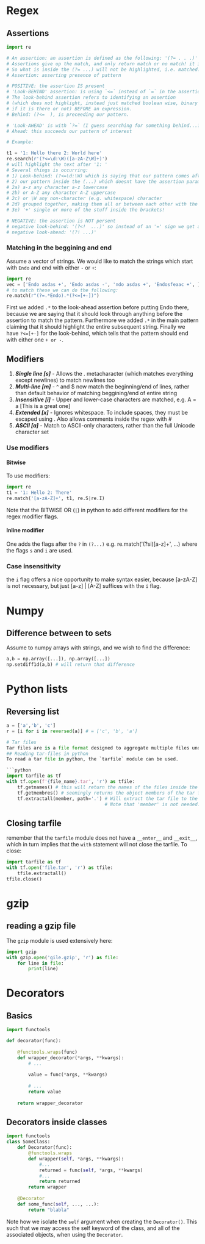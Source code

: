 # Regex

## Assertions
```python
import re

# An assertion: an assertion is defined as the following: '(?= . . .)' where ?= and the parenthesis are used.
# Assertions give up the match, and only return match or no match! it is almost binary boolean in nature. 
# So what is inside the (?= ...) will not be highlighted, i.e. matched. 
# Assertion: asserting presence of pattern

# POSITIVE: the assertion IS present
# 'Look-BEHIND' assertion: is using `<=` instead of `=` in the assertion, i.e. (?<= ...)
# The look-behind assertion refers to identifying an assertion 
# (which does not highlight, instead just matched boolean wise, binary
# if it is there or not) BEFORE an expression. 
# Behind: (?<=  ), is preceeding our pattern.

# 'Look-AHEAD' is with `?=` (I guess searching for something behind...?)
# Ahead: this succeeds our pattern of interest

# Example:

t1 = '1: Hello there 2: World here'
re.search(r'(?<=\d:\W)([a-zA-Z\W]+)')
# will highlight the text after '1: '
# Several things is occurring:
# 1) Look-behind: (?<=\d:\W) which is saying that our pattern comes after a single digit ('\d'), a colon(':') and a whitespace ('\W')
# 2) our pattern inside the (...) which doesnt have the assertion parameter '?=' indicates that we are searching for:
# 2a) a-z any character a-z lowercase
# 2b) or A-Z any character A-Z uppercase
# 2c) or \W any non-character (e.g. whitespace) character
# 2d) grouped together, making them all or between each other with the hard brackets '[...]'
# 3e) '+' single or more of the stuff inside the brackets!

# NEGATIVE: the assertion is NOT persent
# negative look-behind: '(?<!  ...)' so instead of an '=' sign we get a '!' sign. 
# negative look-ahead: '(?! ...)'
```



### Matching in the beggining and end

Assume a vector of strings. We would like to match the strings which start with `Endo` and end with either `-` or `+`:

```python
import re
vec = ['Endo asdas +', 'Endo asdas -', 'ndo asdas +', 'Endosfeaac +', ]
# to match these we can do the following:
re.match(r"(?=.*Endo).*(?<=[+-])")
```

First we added `.*` to the look-ahead assertion before putting Endo there, because we are saying that it should look through anything before the assertion to match the pattern. Furthermore we added `.*` in the main pattern claiming that it should highlight the entire subsequent string. Finally we have `?<=[+-]` for the look-behind, which tells that the pattern should end with either one `+ or -`.

## Modifiers

1. ***Single line [s]*** - Allows the . metacharacter (which matches everything except newlines) to match newlines too
2. ***Multi-line [m]*** - ^ and $ now match the beginning/end of lines, rather than default behavior of matching beggining/end of entire string
3. ***Insensitive [i]*** - Upper and lower-case characters are matched, e.g. A = a [This is a great one]
4. ***Extended [x]*** - Ignores whitespace. To include spaces, they must be escaped using \. Also allows comments inside the regex with #
5. ***ASCII [a]*** - Match to ASCII-only characters, rather than the full Unicode character set

### Use modifiers

#### Bitwise
To use modifiers: 

```python
import re
t1 = '1: Hello 2: There'
re.match('[a-zA-Z]+', t1, re.S|re.I)
```

Note that the BITWISE OR (`|`) in python to add different modifiers for the regex modifier flags. 

#### Inline modifier
One adds the flags after the `?` in `(?...)` e.g. re.match('(?si)[a-z]+', ...) where the flags `s` and `i` are used. 


### Case insensitivity
the `i` flag offers a nice opportunity to make syntax easier, because [a-zA-Z] is not necessary, but just [a-z] | [A-Z] suffices with the `i` flag.


# Numpy
## Difference between to sets
Assume to numpy arrays with strings, and we wish to find the difference:

```python
a,b = np.array([...]), np.array([...])
np.setdiff1d(a,b) # will return that difference
```


# Python lists 
## Reversing list

```python
a = ['a','b', 'c']
r = [i for i in reversed(a)] # = ['c', 'b', 'a']

# Tar files
Tar files are is a file format designed to aggregate multiple files under one umbrella file, with the `.tar` file-extension. 
## Reading tar-files in python
To read a tar file in python, the `tarfile` module can be used.

​```python
import tarfile as tf
with tf.open(f'{file_name}.tar', 'r') as tfile:
	tf.getnames() # this will return the names of the files inside the tar file
	tf.getmembres() # seemingly returns the object members of the tar file. 
	tf.extractall(member, path='.') # Will extract the tar file to the given path
									# Note that 'member' is not needed.
```

## Closing tarfile
remember that the `tarfile` module does not have a `__enter__` and `__exit__`, which in turn implies that the `with` statement will not close the tarfile. 
To close:

```python
import tarfile as tf
with tf.open('file.tar', 'r') as tfile:
	tfile.extractall()
tfile.close()
```

# gzip
## reading a gzip file
The `gzip` module is used extensively here:
````python
import gzip
with gzip.open('gile.gzip', 'r') as file:
	for line in file:
		print(line)

````

# Decorators

## Basics

```python
import functools

def decorator(func):
    
    @functools.wraps(func)
    def wrapper_decorator(*args, **kwargs):
        # ...
        
        value = func(*args, **kwargs)
        
        # ...
        return value
    
    return wrapper_decorator
```

## Decorators inside classes

```python
import functools
class SomeClass:
    def Decorator(func):
        @functools.wraps
        def wrapper(self, *args, **kwargs):
            #...
            returned = func(self, *args, **kwargs)
            #...
            return returned
        return wrapper
    
    @Decorator
    def some_func(self, ..., ...):
        return "blabla"
```

Note how we isolate the `self` argument when creating the `Decorator()`. This such that we may access the self keyword of the class, and all of the associated objects, when using the `Decorator`. 